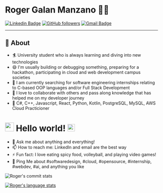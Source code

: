 # Roger Galan Manzano 👨‍💻

[![Linkedin Badge](https://img.shields.io/badge/-LinkedIn-blue?style=flat-square&logo=Linkedin&logoColor=white&link=[https://www.linkedin.com/in/roger-galan-manzano-819babb9/)](https://www.linkedin.com/in/roger-galan-manzano-819babb9/)
[![GitHub followers](https://img.shields.io/github/followers/roger18gm?label=Follow&style=social)](https://github.com/roger18gm/?tab=follow)
[![Gmail Badge](https://img.shields.io/badge/-roger18gm@gmail.com-c14438?style=flat-square&logo=Gmail&logoColor=white&link=mailto:roger18gm@gmail.com)](mailto:roger18gm@gmail.com)

-------
  
## 🧐 About

- 🏄‍ University student who is always learning and diving into new technologies
- 😄 I'm usually building or debugging something, preparing for a hackathon, participating in cloud and web development campus societies
- 🔭 I am currently searching for software engineering internships relating to C-based OOP languages and/or Full Stack Development
- 🌱 I love to collaborate with others and pass along knowledge that has helped me on my developer journey
- 👯 C#, C++, Javascript, React, Python, Kotlin, PostgreSQL, MySQL, AWS Cloud Practicioner

# <img src="https://github.com/TheDudeThatCode/TheDudeThatCode/blob/master/Assets/Hi.gif" width="29px"> Hello world!&nbsp;<img src="https://github.com/TheDudeThatCode/TheDudeThatCode/blob/master/Assets/Earth.gif" width="24px">

- 💬 Ask me about anything and everything!
- 📫 How to reach me: LinkedIn and email are the best way
- ⚡ Fun fact: I love eating spicy food, volleyball, and playing video games!
- 💬 Ping Me about #softwaredesign, #cloud, #opensource, #internship, #webdev, #ai, and anything you like


![Roger's commit stats](https://github-readme-stats.vercel.app/api?username=roger18gm&theme=algolia&show_icons=true)

[![Roger's language stats](https://github-readme-stats.vercel.app/api/top-langs?username=roger18gm&hide=html,css,scss,stylus,blade,jupyter%20notebook,shell,batchfile,dockerfile&theme=algolia&show_icons=true)](https://github.com/roger18gm)
<!--
**roger18gm/roger18gm** is a ✨ _special_ ✨ repository because its `README.md` (this file) appears on your GitHub profile.

Here are some ideas to get you started:

- 🔭 I’m currently working on ...
- 🌱 I’m currently learning ...
- 👯 I’m looking to collaborate on ...
- 🤔 I’m  for help with ...
- 💬 Ask me about ...
- 📫 How to reach me: ...
- 😄 Pronouns: ...
- ⚡ Fun fact: ...
-->

